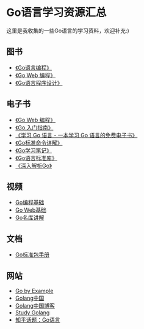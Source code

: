 Go语言学习资源汇总
========

这里是我收集的一些Go语言的学习资料，欢迎补充:)

## 图书

- [《Go语言编程》](http://item.jd.com/11067810.html)
- [《Go Web 编程》](http://item.jd.com/11224644.html)
- [《Go语言程序设计》](http://item.jd.com/11281696.html)

## 电子书

- [《Go Web 编程》](https://github.com/Unknwon/the-way-to-go_ZH_CN)
- [《Go 入门指南》](https://github.com/Unknwon/the-way-to-go_ZH_CN)
- [《学习 Go 语言 - 一本学习 Go 语言的免费电子书》](https://github.com/mikespook/Learning-Go-zh-cn)
- [《Go标准命令详解》](https://github.com/hyper-carrot/go_command_tutorial)
- [《Go学习笔记》](https://github.com/qyuhen/book)
- [《Go语言标准库》](https://github.com/polaris1119/The-Golang-Standard-Library-by-Example)
- [《深入解析Go》](https://github.com/tiancaiamao/go-internals)

## 视频

- [Go编程基础](https://github.com/Unknwon/go-fundamental-programming)
- [Go Web基础](https://github.com/Unknwon/go-web-foundation)
- [Go名库讲解](https://github.com/Unknwon/go-rock-libraries-showcases)

## 文档

- [Go标准包手册](https://github.com/astaxie/gopkg)

## 网站

- [Go by Example](https://gobyexample.com/)
- [Golang中国](http://golangtc.com/)
- [Golang中国博客](http://blog.go-china.org/)
- [Study Golang](http://studygolang.com/)
- [知乎话题：Go语言](http://www.zhihu.com/topic/19625982)